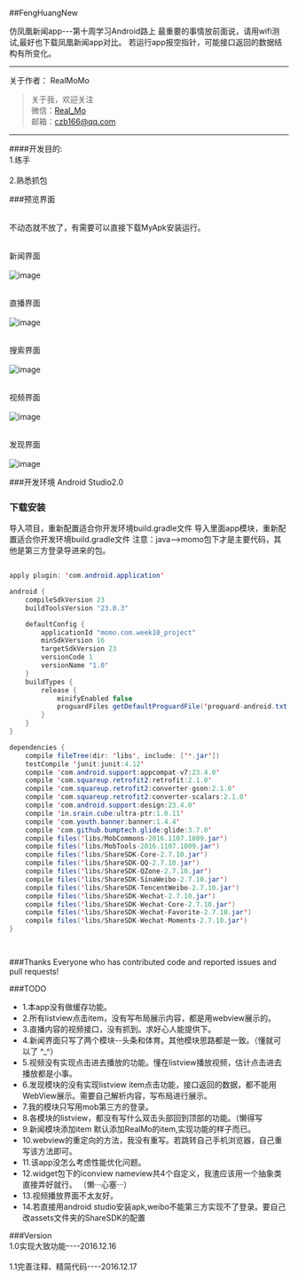 ##FengHuangNew

仿凤凰新闻app---第十周学习Android路上
最重要的事情放前面说，请用wifi测试,最好也下载凤凰新闻app对比。
若运行app报空指针，可能接口返回的数据结构有所变化。

---
关于作者：
RealMoMo
> 关于我，欢迎关注  
   微信：[Real_Mo]()  
   邮箱：czb166@qq.com
-------------
####开发目的: 
<br>1.练手</br>
<br>2.熟悉抓包</br>

###预览界面

<br>不动态就不放了，有需要可以直接下载MyApk安装运行。</br>


<br>新闻界面</br>
	<br> ![image](https://github.com/RealMoMo/FengHuangNews/blob/master/pic/pic1.png)</br>

<br> 直播界面</br>
 <br> ![image](https://github.com/RealMoMo/FengHuangNews/blob/master/pic/pic2.png)</br>

<br> 搜索界面</br>
  <br> ![image](https://github.com/RealMoMo/FengHuangNews/blob/master/pic/pic3.png)</br>

<br> 视频界面</br>
  <br>  ![image](https://github.com/RealMoMo/FengHuangNews/blob/master/pic/pic4.png)</br>

<br>  发现界面</br>
   <br>  ![image](https://github.com/RealMoMo/FengHuangNews/blob/master/pic/pic5.png)</br>

     
   

###开发环境
Android Studio2.0


### 下载安装
导入项目，重新配置适合你开发环境build.gradle文件
导入里面app模块，重新配置适合你开发环境build.gradle文件
注意：java-->momo包下才是主要代码，其他是第三方登录导进来的包。

```java  
  
apply plugin: 'com.android.application'

android {
    compileSdkVersion 23
    buildToolsVersion "23.0.3"

    defaultConfig {
        applicationId "momo.com.week10_project"
        minSdkVersion 16
        targetSdkVersion 23
        versionCode 1
        versionName "1.0"
    }
    buildTypes {
        release {
            minifyEnabled false
            proguardFiles getDefaultProguardFile('proguard-android.txt'), 'proguard-rules.pro'
        }
    }
}

dependencies {
    compile fileTree(dir: 'libs', include: ['*.jar'])
    testCompile 'junit:junit:4.12'
    compile 'com.android.support:appcompat-v7:23.4.0'
    compile 'com.squareup.retrofit2:retrofit:2.1.0'
    compile 'com.squareup.retrofit2:converter-gson:2.1.0'
    compile 'com.squareup.retrofit2:converter-scalars:2.1.0'
    compile 'com.android.support:design:23.4.0'
    compile 'in.srain.cube:ultra-ptr:1.0.11'
    compile 'com.youth.banner:banner:1.4.4'
    compile 'com.github.bumptech.glide:glide:3.7.0'
    compile files('libs/MobCommons-2016.1107.1809.jar')
    compile files('libs/MobTools-2016.1107.1809.jar')
    compile files('libs/ShareSDK-Core-2.7.10.jar')
    compile files('libs/ShareSDK-QQ-2.7.10.jar')
    compile files('libs/ShareSDK-QZone-2.7.10.jar')
    compile files('libs/ShareSDK-SinaWeibo-2.7.10.jar')
    compile files('libs/ShareSDK-TencentWeibo-2.7.10.jar')
    compile files('libs/ShareSDK-Wechat-2.7.10.jar')
    compile files('libs/ShareSDK-Wechat-Core-2.7.10.jar')
    compile files('libs/ShareSDK-Wechat-Favorite-2.7.10.jar')
    compile files('libs/ShareSDK-Wechat-Moments-2.7.10.jar')
}

  
```

###Thanks
Everyone who has contributed code and reported issues and pull requests!



###TODO
 * 1.本app没有做缓存功能。
 * 2.所有listview点击item，没有写布局展示内容，都是用webview展示的。
 * 3.直播内容的视频接口，没有抓到。求好心人能提供下。
 * 4.新闻界面只写了两个模块--头条和体育。其他模块思路都是一致。（懂就可以了 ^_^）
 * 5.视频没有实现点击进去播放的功能。懂在listview播放视频，估计点击进去播放都是小事。
 * 6.发现模块的没有实现listview item点击功能，接口返回的数据，都不能用WebView展示。需要自己解析内容，写布局进行展示。
 * 7.我的模块只写用mob第三方的登录。
 * 8.各模块的listview，都没有写什么双击头部回到顶部的功能。（懒得写
 * 9.新闻模块添加item 默认添加RealMo的item,实现功能的样子而已。
 * 10.webview的重定向的方法，我没有重写。若跳转自己手机浏览器，自己重写该方法即可。
 * 11.该app没怎么考虑性能优化问题。
 * 12.widget包下的iconview nameview共4个自定义，我渣应该用一个抽象类直接弄好就行。   （懒···心塞···）
 * 13.视频播放界面不太友好。
 * 14.若直接用android studio安装apk,weibo不能第三方实现不了登录。要自己改assets文件夹的ShareSDK的配置

###Version
<br>1.0实现大致功能----2016.12.16</br>
<br>1.1完善注释、精简代码----2016.12.17</br>
